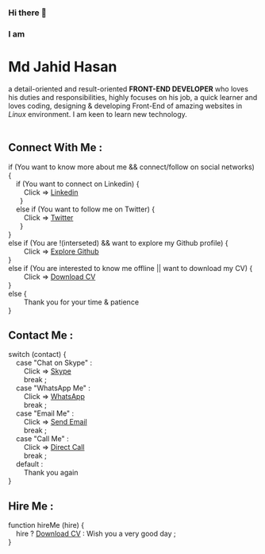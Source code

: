 ### Hi there 👋

### I am <h1>Md Jahid Hasan</h1> a detail-oriented and result-oriented <b>FRONT-END DEVELOPER</b> who loves his duties and responsibilities, highly focuses on his job, a quick learner and loves coding, designing & developing Front-End of amazing websites in <em>Linux</em> environment. I am keen to learn new technology. <br><br>

<h2>Connect With Me :</h2> 

if (You want to know more about me && connect/follow on social networks) { <br>
  &nbsp; &nbsp; if (You want to connect on Linkedin) { <br>
     &nbsp; &nbsp; &nbsp; &nbsp;  Click => <a href="https://www.linkedin.com/in/md-jahid-hasan-584712243/">Linkedin</a> <br>
  &nbsp; &nbsp; &nbsp; } <br>
  &nbsp; &nbsp; else if (You want to follow me on Twitter) { <br>
     &nbsp;  &nbsp;  &nbsp; &nbsp; Click => <a href="https://twitter.com/mdjahidhasan919">Twitter</a> <br>
 &nbsp; &nbsp; &nbsp; } <br>
} <br>
else if (You are !(interseted) && want to explore my Github profile) { <br>
     &nbsp; &nbsp; &nbsp; &nbsp; Click => <a href="#user-80060849-pinned-items-reorder-form">Explore Github</a> <br>
} <br>
else if (You are interested to know me offline || want to download my CV) { <br>
     &nbsp; &nbsp; &nbsp; &nbsp; Click => [Download CV](https://github.com/hmjahid/hmjahid/files/11053281/Md.Jahid.Hasan-CV.pdf) <br>
} <br>
else { <br>
     &nbsp; &nbsp; &nbsp; &nbsp; Thank you for your time & patience <br>
} 

<h2>Contact Me :</h2> 

switch (contact) { <br>
&nbsp; &nbsp; case "Chat on Skype" : <br>
&nbsp; &nbsp; &nbsp; &nbsp; Click => <a href="https://join.skype.com/invite/ualzWlKSdoxS">Skype</a> <br>
&nbsp; &nbsp; &nbsp; &nbsp; break ; <br>
&nbsp; &nbsp; case "WhatsApp Me" : <br>
&nbsp; &nbsp; &nbsp; &nbsp; Click => <a href="https://wa.me/+8801771749213">WhatsApp</a> <br>
&nbsp; &nbsp; &nbsp; &nbsp; break ; <br>
&nbsp; &nbsp; case "Email Me" : <br>
&nbsp; &nbsp; &nbsp; &nbsp; Click => <a href="mailto:mdjahidhasan919@gmail.com">Send Email</a> <br>
&nbsp; &nbsp; &nbsp; &nbsp; break ; <br>
&nbsp; &nbsp; case "Call Me" : <br>
&nbsp; &nbsp; &nbsp; &nbsp; Click => [Direct Call](+8801771749213)<br>
&nbsp; &nbsp; &nbsp; &nbsp; break ; <br>
&nbsp; &nbsp; default : <br>
&nbsp; &nbsp; &nbsp; &nbsp; Thank you again <br>
} 

<h2>Hire Me :</h2> 

function hireMe (hire) { <br>
&nbsp; &nbsp; hire ? [Download CV](https://github.com/hmjahid/hmjahid/files/11053281/Md.Jahid.Hasan-CV.pdf) : Wish you a very good day ; <br>
}



<!--
Want to know more about me?

Let's connect on <a href="https://www.linkedin.com/in/md-jahid-hasan-584712243/">Linkedin</a>

&& ||

Follow me on <a href="https://twitter.com/mdjahidhasan919">Twitter</a>

||

Download my CV from here => 
[Md Jahid Hasan-CV.pdf](https://github.com/hmjahid/hmjahid/files/11053281/Md.Jahid.Hasan-CV.pdf)
-->

<!--
**hmjahid/hmjahid** is a ✨ _special_ ✨ repository because its `README.md` (this file) appears on your GitHub profile.

Here are some ideas to get you started:

- 🔭 I’m currently working on ...
- 🌱 I’m currently learning ...
- 👯 I’m looking to collaborate on ...
- 🤔 I’m looking for help with ...
- 💬 Ask me about ...
- 📫 How to reach me: ...
- 😄 Pronouns: ...
- ⚡ Fun fact: ...
-->







<!--

https://github.com/hmjahid/#user-80060849-pinned-items-reorder-form

#user-80060849-pinned-items-reorder-form

1. want to know more && connect/follow on social networks

2. ! interseted && want to explore

3. interested to know offline || want to download my cv



let grade = "A";

switch (grade) {
    case "A":
        console.log("You did great");
        break;
    case "B":
        console.log("You did good");
        break;
    case "C":
        console.log("You did okay");
        break;
    case "D":
        console.log("You passed");
        break;
    case "F":
        console.log("You failed");
        break;
    default:
        console.log("grade, is not a letter grade");

}


-->



